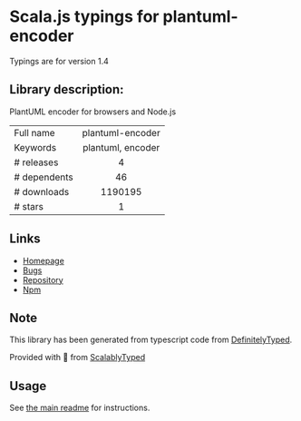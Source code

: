 
# Scala.js typings for plantuml-encoder

Typings are for version 1.4

## Library description:
PlantUML encoder for browsers and Node.js

|                    |                 |
| ------------------ | :-------------: |
| Full name          | plantuml-encoder |
| Keywords           | plantuml, encoder |
| # releases         | 4 |
| # dependents       | 46 |
| # downloads        | 1190195 |
| # stars            | 1 |

## Links
- [Homepage](https://github.com/markushedvall/plantuml-encoder#readme)
- [Bugs](https://github.com/markushedvall/plantuml-encoder/issues)
- [Repository](https://github.com/markushedvall/plantuml-encoder)
- [Npm](https://www.npmjs.com/package/plantuml-encoder)
    


## Note
This library has been generated from typescript code from [DefinitelyTyped](https://definitelytyped.org).

Provided with :purple_heart: from [ScalablyTyped](https://github.com/oyvindberg/ScalablyTyped)

## Usage
See [the main readme](../../readme.md) for instructions.


